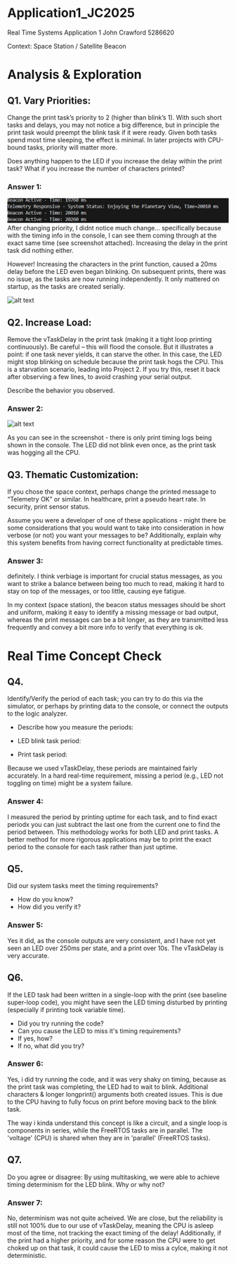 # Application1_JC2025
Real Time Systems Application 1
John Crawford
5286620

Context: Space Station / Satellite Beacon


# Analysis & Exploration

## Q1. Vary Priorities:

Change the print task’s priority to 2 (higher than blink’s 1). With such short tasks and delays, you may not notice a big difference, but in principle the print task would preempt the blink task if it were ready. Given both tasks spend most time sleeping, the effect is minimal. In later projects with CPU-bound tasks, priority will matter more. 

Does anything happen to the LED if you increase the delay within the print task? What if you increase the number of characters printed? 


### Answer 1: 
![alt text](<Screenshot 2025-09-06 021311.png>)
After changing priority, I didnt notice much change... specifically because with the timing info in the console, I can see them coming through at the exact same time (see screenshot attached). Increasing the delay in the print task did nothing either. 

However! Increasing the characters in the print function, caused a 20ms delay before the LED even began blinking. On subsequent prints, there was no issue, as the tasks are now running independently. It only mattered on startup, as the tasks are created serially.

![alt text](<Screenshot 2025-09-06 022149-1.png>)


## Q2. Increase Load:
Remove the vTaskDelay in the print task (making it a tight loop printing continuously). Be careful – this will flood the console. But it illustrates a point: if one task never yields, it can starve the other. In this case, the LED might stop blinking on schedule because the print task hogs the CPU. This is a starvation scenario, leading into Project 2. If you try this, reset it back after observing a few lines, to avoid crashing your serial output. 

Describe the behavior you observed.

### Answer 2: 
![alt text](<Screenshot 2025-09-06 022400-1.png>)

As you can see in the screenshot - there is only print timing logs being shown in the console. The LED did not blink even once, as the print task was hogging all the CPU.



## Q3. Thematic Customization:
If you chose the space context, perhaps change the printed message to “Telemetry OK” or similar. In healthcare, print a pseudo heart rate. In security, print sensor status.  

Assume you were a developer of one of these applications - might there be some considerations that you would want to take into consideration in how verbose (or not) you want your messages to be? Additionally, explain why this system benefits from having correct functionality at predictable times.

### Answer 3:
definitely. I think verbiage is important for crucial status messages, as you want to strike a balance between being too much to read, making it hard to stay on top of the messages, or too little, causing eye fatigue. 

In my context (space station), the beacon status messages should be short and uniform, making it easy to identify a missing message or bad output, whereas the print messages can be a bit longer, as they are transmitted less frequently and convey a bit more info to verify that everything is ok.

# Real Time Concept Check

## Q4. 

Identify/Verify the period of each task; you can try to do this via the simulator, or perhaps by printing data to the console, or connect the outputs to the logic analyzer.

- Describe how you measure the periods:

- LED blink task period:

- Print task period:


Because we used vTaskDelay, these periods are maintained fairly accurately. In a hard real-time requirement, missing a period (e.g., LED not toggling on time) might be a system failure.

### Answer 4:
I measured the period by printing uptime for each task, and to find exact periodx you can just subtract the last one from the current one to find the period between. This methodology works for both LED and print tasks. A better method for more rigorous applications may be to print the exact period to the console for each task rather than just uptime.

## Q5.

Did our system tasks meet the timing requirements?

- How do you know?
- How did you verify it?

### Answer 5:
Yes it did, as the console outputs are very consistent, and I have not yet seen an LED over 250ms per state, and a print over 10s. The vTaskDelay is very accurate.

## Q6. 

If the LED task had been written in a single-loop with the print (see baseline super-loop code), you might have seen the LED timing disturbed by printing (especially if printing took variable time).

- Did you try running the code?
- Can you cause the LED to miss it's timing requirements?
- If yes, how?
- If no, what did you try?

### Answer 6:
Yes, i did try running the code, and it was very shaky on timing, because as the print task was completing, the LED had to wait to blink. Additional characters & longer longprint() arguments both created issues. This is due to the CPU having to fully focus on print before moving back to the blink task. 

The way i kinda understand this concept is like a circuit, and a single loop is components in series, while the FreeRTOS tasks are in parallel. The 'voltage' (CPU) is shared when they are in 'parallel' (FreeRTOS tasks). 


## Q7. 
Do you agree or disagree: By using multitasking, we were able to achieve timing determinism for the LED blink. Why or why not?

### Answer 7:
No, determinism was not quite acheived. We are close, but the reliability is still not 100% due to our use of vTaskDelay, meaning the CPU is asleep most of the time, not tracking the exact timing of the delay! Additionally, if the print had a higher priority, and for some reason the CPU were to get choked up on that task, it could cause the LED to miss a cylce, making it not deterministic.
